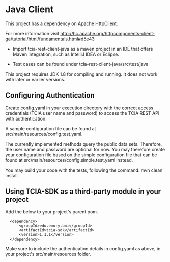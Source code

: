Java Client
================================================
This project has a dependency on Apache HttpClient.
 
For more information visit http://hc.apache.org/httpcomponents-client-ga/tutorial/html/fundamentals.html#d5e43

* Import tcia-rest-client-java as a maven project in an IDE that offers Maven integration, such as IntelliJ IDEA or Eclipse.

* Test cases can be found under tcia-rest-client-java/src/test/java

This project requires JDK 1.8 for compiling and running. It does not work with later or earlier versions.


## Configuring Authentication

Create config.yaml in your execution directory with the correct access credentials (TCIA user name and password) 
to access the TCIA REST API with authentication. 

A sample configuration file can be found at src/main/resources/config.test.yaml.

The currently implemented methods query the public data sets. Therefore, the user name and password are optional for now.
You may therefore create your configuration file based on the simple configuration file that can be found at 
src/main/resources/config.simple.test.yaml instead.

You may build your code with the tests, following the command: mvn clean install


## Using TCIA-SDK as a third-party module in your project

Add the below to your project's parent pom.

      
      <dependency>
          <groupId>edu.emory.bmi</groupId>
          <artifactId>tcia-sdk</artifactId>
          <version>1.1.1</version>
      </dependency>
      
      
Make sure to include the authentication details in config.yaml as above, in your project's src/main/resources folder.
